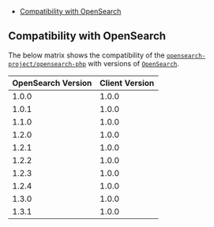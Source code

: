 - [Compatibility with OpenSearch](#compatibility-with-opensearch)

## Compatibility with OpenSearch

The below matrix shows the compatibility of the [`opensearch-project/opensearch-php`](https://packagist.org/packages/opensearch-project/opensearch-php) with versions of [`OpenSearch`](https://opensearch.org/downloads.html#opensearch).

| OpenSearch Version | Client Version |
| --- | --- |
| 1.0.0 | 1.0.0 |
| 1.0.1 | 1.0.0 |
| 1.1.0 | 1.0.0 |
| 1.2.0 | 1.0.0 |
| 1.2.1 | 1.0.0 |
| 1.2.2 | 1.0.0 |
| 1.2.3 | 1.0.0 |
| 1.2.4 | 1.0.0 |
| 1.3.0 | 1.0.0 |
| 1.3.1 | 1.0.0 |